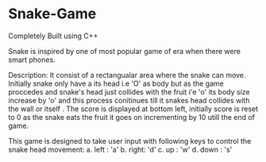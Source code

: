 # Snake-Game
Completely Built using C++


Snake is  inspired by one of most popular game of era when there were smart phones.

Description:
  It consist  of a rectangualar area where the snake can move.
  Initially snake only have a its head i.e 'O' as  body but as the game proccedes and snake's head just  collides with the fruit i'e 'o'
  its body size increase by 'o' and this process conitinues till it snakes head collides with the wall or itself .
  The score is displayed at bottom left, initially score is reset to 0 as the snake eats the fruit it goes on incrementing by 10 utill the   end of game.

This game is designed to take user input with following keys to control the snake head movement:
  a. left :  'a'
  b. right:  'd'
  c. up   :  'w'
  d. down :  's'
